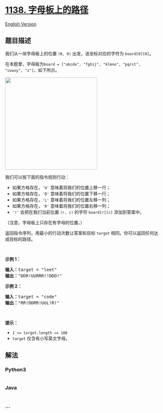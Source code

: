 # [1138. 字母板上的路径](https://leetcode-cn.com/problems/alphabet-board-path)

[English Version](/solution/1100-1199/1138.Alphabet%20Board%20Path/README_EN.md)

## 题目描述

<!-- 这里写题目描述 -->

<p>我们从一块字母板上的位置&nbsp;<code>(0, 0)</code>&nbsp;出发，该坐标对应的字符为&nbsp;<code>board[0][0]</code>。</p>

<p>在本题里，字母板为<code>board = [&quot;abcde&quot;, &quot;fghij&quot;, &quot;klmno&quot;, &quot;pqrst&quot;, &quot;uvwxy&quot;, &quot;z&quot;]</code>，如下所示。</p>

<p><img alt="" src="https://assets.leetcode.com/uploads/2019/07/28/azboard.png" style="width: 300px;"></p>

<p>我们可以按下面的指令规则行动：</p>

<ul>
	<li>如果方格存在，<code>&#39;U&#39;</code>&nbsp;意味着将我们的位置上移一行；</li>
	<li>如果方格存在，<code>&#39;D&#39;</code>&nbsp;意味着将我们的位置下移一行；</li>
	<li>如果方格存在，<code>&#39;L&#39;</code>&nbsp;意味着将我们的位置左移一列；</li>
	<li>如果方格存在，<code>&#39;R&#39;</code>&nbsp;意味着将我们的位置右移一列；</li>
	<li><code>&#39;!&#39;</code>&nbsp;会把在我们当前位置 <code>(r, c)</code> 的字符&nbsp;<code>board[r][c]</code>&nbsp;添加到答案中。</li>
</ul>

<p>（注意，字母板上只存在有字母的位置。）</p>

<p>返回指令序列，用最小的行动次数让答案和目标&nbsp;<code>target</code>&nbsp;相同。你可以返回任何达成目标的路径。</p>

<p>&nbsp;</p>

<p><strong>示例 1：</strong></p>

<pre><strong>输入：</strong>target = &quot;leet&quot;
<strong>输出：</strong>&quot;DDR!UURRR!!DDD!&quot;
</pre>

<p><strong>示例 2：</strong></p>

<pre><strong>输入：</strong>target = &quot;code&quot;
<strong>输出：</strong>&quot;RR!DDRR!UUL!R!&quot;
</pre>

<p>&nbsp;</p>

<p><strong>提示：</strong></p>

<ul>
	<li><code>1 &lt;= target.length &lt;= 100</code></li>
	<li><code>target</code>&nbsp;仅含有小写英文字母。</li>
</ul>


## 解法

<!-- 这里可写通用的实现逻辑 -->

<!-- tabs:start -->

### **Python3**

<!-- 这里可写当前语言的特殊实现逻辑 -->

```python

```

### **Java**

<!-- 这里可写当前语言的特殊实现逻辑 -->

```java

```

### **...**

```

```

<!-- tabs:end -->
